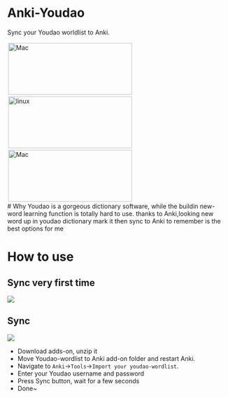 # Anki-Youdao
Sync your Youdao worldlist to Anki.
<div>
<span><img style="padding:2px" src="https://raw.githubusercontent.com/megachweng/Anki-Youdao/documentations/mac.png" width="283" height="118" alt="Mac"/></span>
<span><img  style="padding:2px" src="https://raw.githubusercontent.com/megachweng/Anki-Youdao/documentations/linux.png"  width="283" height="118" alt="linux"/></span>
<span ><img  style="padding:2px" src="https://raw.githubusercontent.com/megachweng/Anki-Youdao/documentations/windows.png"  width="283" height="118" alt="Mac"/></span>
</div>
# Why
Youdao is a gorgeous dictionary software, while the buildin new-word learning function is totally hard to use.
thanks to Anki,looking new word up in youdao dictionary mark it then sync to Anki to remember is the best options for me

# How to use
## Sync very first time
![](https://raw.githubusercontent.com/megachweng/Anki-Youdao/documentations/howtouse.gif)

## Sync
![](https://raw.githubusercontent.com/megachweng/Anki-Youdao/documentations/sync.gif)

* Download adds-on, unzip it
* Move Youdao-wordlist to Anki add-on folder and restart Anki.
* Navigate to ```Anki```->```Tools```->```Import your youdao-wordlist```.
* Enter your Youdao username and password
* Press Sync button, wait for a few seconds
* Done~  

